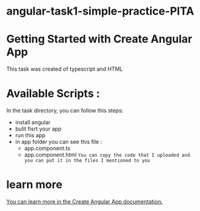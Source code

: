 # angular-task1-simple-practice-PITA
# Getting Started with Create Angular App
This task was created of typescript and HTML

# Available Scripts :
In the task directory, you can follow this steps:
- install angular 
- bulit fisrt your app 
- run this app 
- in app folder you can see this file : 
  - app.component.ts
  - app.component.html
  `You can copy the code that I uploaded and you can put it in the files I mentioned to you`

# learn more 
[You can learn more in the Create Angular App documentation.](https://angular.io/cli)

